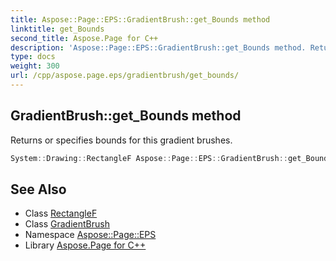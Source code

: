 ```yaml
---
title: Aspose::Page::EPS::GradientBrush::get_Bounds method
linktitle: get_Bounds
second_title: Aspose.Page for C++
description: 'Aspose::Page::EPS::GradientBrush::get_Bounds method. Returns or specifies bounds for this gradient brushes in C++.'
type: docs
weight: 300
url: /cpp/aspose.page.eps/gradientbrush/get_bounds/
---
```

## GradientBrush::get_Bounds method


Returns or specifies bounds for this gradient brushes.

```cpp
System::Drawing::RectangleF Aspose::Page::EPS::GradientBrush::get_Bounds() const
```

## See Also

* Class [RectangleF](../../../system.drawing/rectanglef/)
* Class [GradientBrush](../)
* Namespace [Aspose::Page::EPS](../../)
* Library [Aspose.Page for C++](../../../)
